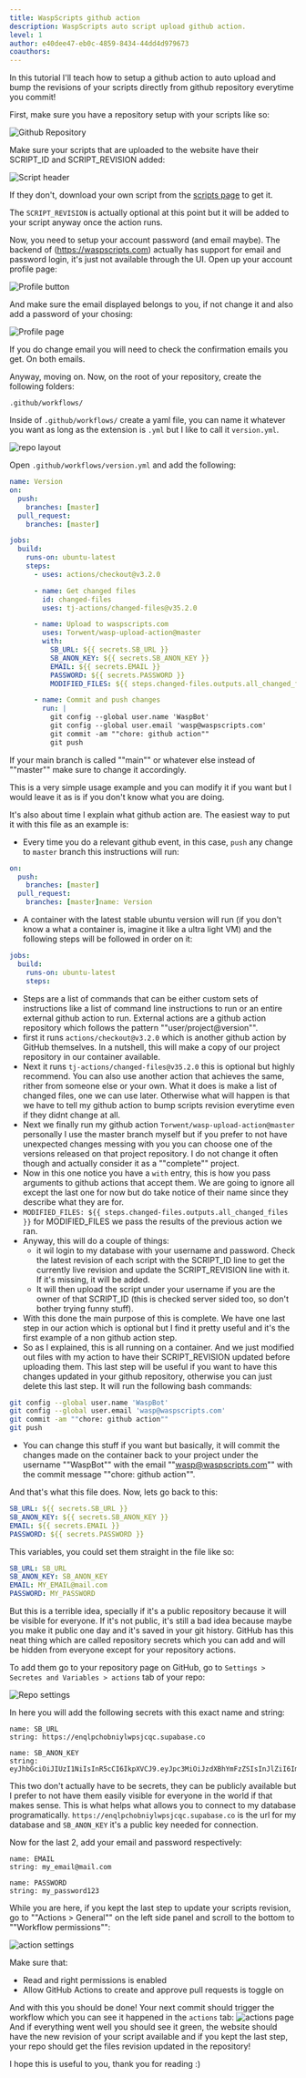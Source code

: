 ```yaml
---
title: WaspScripts github action
description: WaspScripts auto script upload github action.
level: 1
author: e40dee47-eb0c-4859-8434-44dd4d979673
coauthors: 
---
```


In this tutorial I'll teach how to setup a github action to auto upload and bump the revisions of your scripts directly from github repository everytime you commit!

First, make sure you have a repository setup with your scripts like so:

![Github Repository](https://enqlpchobniylwpsjcqc.supabase.co/storage/v1/object/public/imgs/posts/dbebad68-64ba-49c9-826d-f6e67c0f0f2c/img0.png)

Make sure your scripts that are uploaded to the website have their SCRIPT_ID and SCRIPT_REVISION added:

![Script header](https://enqlpchobniylwpsjcqc.supabase.co/storage/v1/object/public/imgs/posts/dbebad68-64ba-49c9-826d-f6e67c0f0f2c/img1.png)

If they don't, download your own script from the [scripts page](https://waspscripts.com/scripts) to get it.

The `SCRIPT_REVISION` is actually optional at this point but it will be added to your script anyway once the action runs.

Now, you need to setup your account password (and email maybe).
The backend of (https://waspscripts.com) actually has support for email and password login, it's just not available through the UI.
Open up your account profile page:

![Profile button](https://enqlpchobniylwpsjcqc.supabase.co/storage/v1/object/public/imgs/posts/dbebad68-64ba-49c9-826d-f6e67c0f0f2c/img2.png)

And make sure the email displayed belongs to you, if not change it and also add a password of your chosing:

![Profile page](https://enqlpchobniylwpsjcqc.supabase.co/storage/v1/object/public/imgs/posts/dbebad68-64ba-49c9-826d-f6e67c0f0f2c/img3.png)

If you do change email you will need to check the confirmation emails you get. On both emails.

Anyway, moving on.
Now, on the root of your repository, create the following folders:

```
.github/workflows/
```

Inside of `.github/workflows/` create a yaml file, you can name it whatever you want as long as the extension is `.yml` but I like to call it `version.yml`.

![repo layout](https://enqlpchobniylwpsjcqc.supabase.co/storage/v1/object/public/imgs/posts/dbebad68-64ba-49c9-826d-f6e67c0f0f2c/img6.png)

Open `.github/workflows/version.yml` and add the following:

```yml
name: Version
on:
  push:
    branches: [master]
  pull_request:
    branches: [master]

jobs:
  build:
    runs-on: ubuntu-latest
    steps:
      - uses: actions/checkout@v3.2.0

      - name: Get changed files
        id: changed-files
        uses: tj-actions/changed-files@v35.2.0

      - name: Upload to waspscripts.com
        uses: Torwent/wasp-upload-action@master
        with:
          SB_URL: ${{ secrets.SB_URL }}
          SB_ANON_KEY: ${{ secrets.SB_ANON_KEY }}
          EMAIL: ${{ secrets.EMAIL }}
          PASSWORD: ${{ secrets.PASSWORD }}
          MODIFIED_FILES: ${{ steps.changed-files.outputs.all_changed_files }}

      - name: Commit and push changes
        run: |
          git config --global user.name 'WaspBot'
          git config --global user.email 'wasp@waspscripts.com'
          git commit -am ""chore: github action""
          git push
```

If your main branch is called ""main"" or whatever else instead of ""master"" make sure to change it accordingly.

This is a very simple usage example and you can modify it if you want but I would leave it as is if you don't know what you are doing.

It's also about time I explain what github action are.
The easiest way to put it with this file as an example is:

- Every time you do a relevant github event, in this case, `push` any change to `master` branch this instructions will run:

```yml
on:
  push:
    branches: [master]
  pull_request:
    branches: [master]name: Version
```

- A container with the latest stable ubuntu version will run (if you don't know a what a container is, imagine it like a ultra light VM) and the following steps will be followed in order on it:

```yml
jobs:
  build:
    runs-on: ubuntu-latest
    steps:
```

- Steps are a list of commands that can be either custom sets of instructions like a list of command line instructions to run or an entire external github action to run. External actions are a github action repository which follows the pattern ""user/project@version"".
- first it runs `actions/checkout@v3.2.0` which is another github action by GitHub themselves. In a nutshell, this will make a copy of our project repository in our container available.
- Next it runs `tj-actions/changed-files@v35.2.0` this is optional but highly recommend. You can also use another action that achieves the same, rither from someone else or your own. What it does is make a list of changed files, one we can use later. Otherwise what will happen is that we have to tell my github action to bump scripts revision everytime even if they didnt change at all.
- Next we finally run my github action `Torwent/wasp-upload-action@master` personally I use the master branch myself but if you prefer to not have unexpected changes messing with you you can choose one of the versions released on that project repository. I do not change it often though and actually consider it as a ""complete"" project.
- Now in this one notice you have a `with` entry, this is how you pass arguments to github actions that accept them. We are going to ignore all except the last one for now but do take notice of their name since they describe what they are for.
- `MODIFIED_FILES: ${{ steps.changed-files.outputs.all_changed_files }}` for MODIFIED_FILES we pass the results of the previous action we ran.
- Anyway, this will do a couple of things:
  - it wil login to my database with your username and password. Check the latest revision of each script with the SCRIPT_ID line to get the currently live revision and update the SCRIPT_REVISION line with it. If it's missing, it will be added.
  - It will then upload the script under your username if you are the owner of that SCRIPT_ID (this is checked server sided too, so don't bother trying funny stuff).
- With this done the main purpose of this is complete. We have one last step in our action which is optional but I find it pretty useful and it's the first example of a non github action step.
- So as I explained, this is all running on a container. And we just modified out files with my action to have their SCRIPT_REVISION updated before uploading them. This last step will be useful if you want to have this changes updated in your github repository, otherwise you can just delete this last step. It will run the following bash commands:

```bash
git config --global user.name 'WaspBot'
git config --global user.email 'wasp@waspscripts.com'
git commit -am ""chore: github action""
git push
```

- You can change this stuff if you want but basically, it will commit the changes made on the container back to your project under the username ""WaspBot"" with the email ""wasp@waspscripts.com"" with the commit message ""chore: github action"".

And that's what this file does.
Now, lets go back to this:

```yml
SB_URL: ${{ secrets.SB_URL }}
SB_ANON_KEY: ${{ secrets.SB_ANON_KEY }}
EMAIL: ${{ secrets.EMAIL }}
PASSWORD: ${{ secrets.PASSWORD }}
```

This variables, you could set them straight in the file like so:

```yml
SB_URL: SB_URL
SB_ANON_KEY: SB_ANON_KEY
EMAIL: MY_EMAIL@mail.com
PASSWORD: MY_PASSWORD
```

But this is a terrible idea, specially if it's a public repository because it will be visible for everyone. If it's not public, it's still a bad idea because maybe you make it public one day and it's saved in your git history.
GitHub has this neat thing which are called repository secrets which you can add and will be hidden from everyone except for your repository actions.

To add them go to your repository page on GitHub, go to `Settings > Secretes and Variables > actions` tab of your repo:

![Repo settings](https://enqlpchobniylwpsjcqc.supabase.co/storage/v1/object/public/imgs/posts/dbebad68-64ba-49c9-826d-f6e67c0f0f2c/img4.png)

In here you will add the following secrets with this exact name and string:

```
name: SB_URL
string: https://enqlpchobniylwpsjcqc.supabase.co
```

```
name: SB_ANON_KEY
string: eyJhbGciOiJIUzI1NiIsInR5cCI6IkpXVCJ9.eyJpc3MiOiJzdXBhYmFzZSIsInJlZiI6ImVucWxwY2hvYm5peWx3cHNqY3FjIiwicm9sZSI6ImFub24iLCJpYXQiOjE2NjM5MzIxMDAsImV4cCI6MTk3OTUwODEwMH0.WUiK6CteSjnOT8A9AcbUHnYyvWwDxlwUwq_ueifPAxY
```

This two don't actually have to be secrets, they can be publicly available but I prefer to not have them easily visible for everyone in the world if that makes sense. This is what helps what allows you to connect to my database programatically. `https://enqlpchobniylwpsjcqc.supabase.co` is the url for my database and `SB_ANON_KEY` it's a public key needed for connection.

Now for the last 2, add your email and password respectively:

```
name: EMAIL
string: my_email@mail.com
```

```
name: PASSWORD
string: my_password123
```

While you are here, if you kept the last step to update your scripts revision, go to ""Actions > General"" on the left side panel and scroll to the bottom to ""Workflow permissions"":

![action settings](https://enqlpchobniylwpsjcqc.supabase.co/storage/v1/object/public/imgs/posts/dbebad68-64ba-49c9-826d-f6e67c0f0f2c/img7.png)

Make sure that:
- Read and right permissions is enabled
- Allow GitHub Actions to create and approve pull requests is toggle on

And with this you should be done!
Your next commit should trigger the workflow which you can see it happened in the `actions` tab:
![actions page](https://enqlpchobniylwpsjcqc.supabase.co/storage/v1/object/public/imgs/posts/dbebad68-64ba-49c9-826d-f6e67c0f0f2c/img5.png)
And if everything went well you should see it green, the website should have the new revision of your script available and if you kept the last step, your repo should get the files revision updated in the repository!

I hope this is useful to you, thank you for reading :)